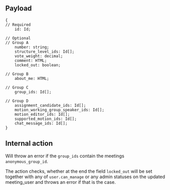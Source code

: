 ## Payload
```
{
// Required
    id: Id;

// Optional
// Group A
    number: string;
    structure_level_ids: Id[];
    vote_weight: decimal;
    comment: HTML;
    locked_out: boolean;

// Group B
    about_me: HTML;

// Group C
    group_ids: Id[];

// Group D
    assignment_candidate_ids: Id[];
    motion_working_group_speaker_ids: Id[];
    motion_editor_ids: Id[];
    supported_motion_ids: Id[];
    chat_message_ids: Id[];
}

```
## Internal action
Will throw an error if the `group_ids` contain the meetings `anonymous_group_id`.

The action checks, whether at the end the field `locked_out` will be set together with any of `user.can_manage` or any admin statuses on the updated meeting_user and throws an error if that is the case.
